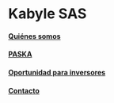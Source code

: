 # Kabyle SAS
 

#### [Quiénes somos](./QuienesSomos.md)



#### [PASKA](./Paska.md)



#### [Oportunidad para inversores](./Oportunidad.md)



#### [Contacto](./Contacto.md)





